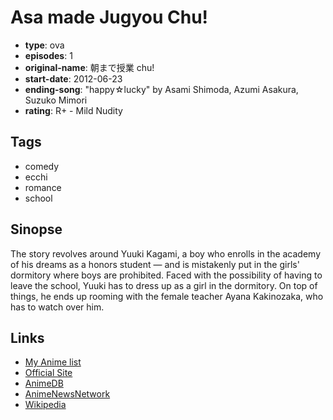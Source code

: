 # Asa made Jugyou Chu!

-   **type**: ova
-   **episodes**: 1
-   **original-name**: 朝まで授業 chu!
-   **start-date**: 2012-06-23
-   **ending-song**: "happy☆lucky" by Asami Shimoda, Azumi Asakura, Suzuko Mimori
-   **rating**: R+ - Mild Nudity

## Tags

-   comedy
-   ecchi
-   romance
-   school

## Sinopse

The story revolves around Yuuki Kagami, a boy who enrolls in the academy of his dreams as a honors student — and is mistakenly put in the girls' dormitory where boys are prohibited. Faced with the possibility of having to leave the school, Yuuki has to dress up as a girl in the dormitory. On top of things, he ends up rooming with the female teacher Ayana Kakinozaka, who has to watch over him.

## Links

-   [My Anime list](https://myanimelist.net/anime/12581/Asa_made_Jugyou_Chu)
-   [Official Site](http://www.mediafactory.co.jp/comic-alive/asachu/)
-   [AnimeDB](http://anidb.info/perl-bin/animedb.pl?show=anime&aid=8873)
-   [AnimeNewsNetwork](http://www.animenewsnetwork.com/encyclopedia/anime.php?id=13946)
-   [Wikipedia](http://ja.wikipedia.org/wiki/朝まで授業chu!)
